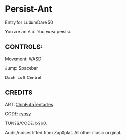 # Persist-Ant
Entry for LudumDare 50

You are an Ant. You *must* persist. 

## CONTROLS:

Movement: WASD

Jump: Spacebar

Dash: Left Control

## CREDITS
ART: [ChinFullaTentacles](www.twitter.com/ChinFullaTenta1).

CODE: [rynsy](www.github.com/rynsy).

TUNES/CODE: [b3b0](www.twitter.com/b3b0wastaken).



Audio/noises lifted from ZapSplat. All other music original.
